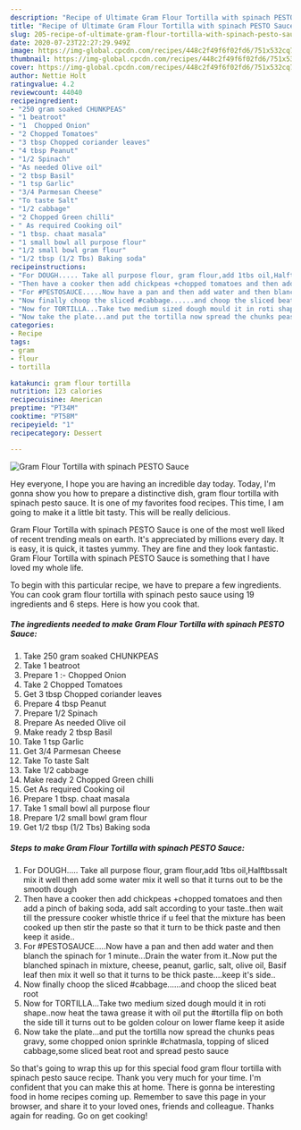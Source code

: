 ```yaml
---
description: "Recipe of Ultimate Gram Flour Tortilla with spinach PESTO Sauce"
title: "Recipe of Ultimate Gram Flour Tortilla with spinach PESTO Sauce"
slug: 205-recipe-of-ultimate-gram-flour-tortilla-with-spinach-pesto-sauce
date: 2020-07-23T22:27:29.949Z
image: https://img-global.cpcdn.com/recipes/448c2f49f6f02fd6/751x532cq70/gram-flour-tortilla-with-spinach-pesto-sauce-recipe-main-photo.jpg
thumbnail: https://img-global.cpcdn.com/recipes/448c2f49f6f02fd6/751x532cq70/gram-flour-tortilla-with-spinach-pesto-sauce-recipe-main-photo.jpg
cover: https://img-global.cpcdn.com/recipes/448c2f49f6f02fd6/751x532cq70/gram-flour-tortilla-with-spinach-pesto-sauce-recipe-main-photo.jpg
author: Nettie Holt
ratingvalue: 4.2
reviewcount: 44040
recipeingredient:
- "250 gram soaked CHUNKPEAS"
- "1 beatroot"
- "1  Chopped Onion"
- "2 Chopped Tomatoes"
- "3 tbsp Chopped coriander leaves"
- "4 tbsp Peanut"
- "1/2 Spinach"
- "As needed Olive oil"
- "2 tbsp Basil"
- "1 tsp Garlic"
- "3/4 Parmesan Cheese"
- "To taste Salt"
- "1/2 cabbage"
- "2 Chopped Green chilli"
- " As required Cooking oil"
- "1 tbsp. chaat masala"
- "1 small bowl all purpose flour"
- "1/2 small bowl gram flour"
- "1/2 tbsp (1/2 Tbs) Baking soda"
recipeinstructions:
- "For DOUGH..... Take all purpose flour, gram flour,add 1tbs oil,Halftbssalt mix it well then add some water mix it well so that it turns out to be the smooth dough"
- "Then have a cooker then add chickpeas +chopped tomatoes and then add a pinch of baking soda, add salt according to your taste..then wait till the pressure cooker whistle thrice if u feel that the mixture has been cooked up then stir the paste so that it turn to be thick paste and then keep it aside.."
- "For #PESTOSAUCE.....Now have a pan and then add water and then blanch the spinach for 1 minute...Drain the water from it..Now put the blanched spinach in mixture, cheese, peanut, garlic, salt, olive oil, Basif leaf then mix it well so that it turns to be thick paste....keep it&#39;s side.."
- "Now finally choop the sliced #cabbage......and choop the sliced beat root"
- "Now for TORTILLA...Take two medium sized dough mould it in roti shape..now heat the tawa grease it with oil put the #tortilla flip on both the side till it turns out to be golden colour on lower flame keep it aside"
- "Now take the plate...and put the tortilla now spread the chunks peas gravy, some chopped onion sprinkle #chatmasla, topping of sliced cabbage,some sliced beat root and spread pesto sauce"
categories:
- Recipe
tags:
- gram
- flour
- tortilla

katakunci: gram flour tortilla 
nutrition: 123 calories
recipecuisine: American
preptime: "PT34M"
cooktime: "PT58M"
recipeyield: "1"
recipecategory: Dessert

---
```



![Gram Flour Tortilla with spinach PESTO Sauce](https://img-global.cpcdn.com/recipes/448c2f49f6f02fd6/751x532cq70/gram-flour-tortilla-with-spinach-pesto-sauce-recipe-main-photo.jpg)

Hey everyone, I hope you are having an incredible day today. Today, I'm gonna show you how to prepare a distinctive dish, gram flour tortilla with spinach pesto sauce. It is one of my favorites food recipes. This time, I am going to make it a little bit tasty. This will be really delicious.



Gram Flour Tortilla with spinach PESTO Sauce is one of the most well liked of recent trending meals on earth. It's appreciated by millions every day. It is easy, it is quick, it tastes yummy. They are fine and they look fantastic. Gram Flour Tortilla with spinach PESTO Sauce is something that I have loved my whole life.


To begin with this particular recipe, we have to prepare a few ingredients. You can cook gram flour tortilla with spinach pesto sauce using 19 ingredients and 6 steps. Here is how you cook that.

<!--inarticleads1-->

##### The ingredients needed to make Gram Flour Tortilla with spinach PESTO Sauce:

1. Take 250 gram soaked CHUNKPEAS
1. Take 1 beatroot
1. Prepare 1 :- Chopped Onion
1. Take 2 Chopped Tomatoes
1. Get 3 tbsp Chopped coriander leaves
1. Prepare 4 tbsp Peanut
1. Prepare 1/2 Spinach
1. Prepare As needed Olive oil
1. Make ready 2 tbsp Basil
1. Take 1 tsp Garlic
1. Get 3/4 Parmesan Cheese
1. Take To taste Salt
1. Take 1/2 cabbage
1. Make ready 2 Chopped Green chilli
1. Get  As required Cooking oil
1. Prepare 1 tbsp. chaat masala
1. Take 1 small bowl all purpose flour
1. Prepare 1/2 small bowl gram flour
1. Get 1/2 tbsp (1/2 Tbs) Baking soda




<!--inarticleads2-->

##### Steps to make Gram Flour Tortilla with spinach PESTO Sauce:

1. For DOUGH..... Take all purpose flour, gram flour,add 1tbs oil,Halftbssalt mix it well then add some water mix it well so that it turns out to be the smooth dough
1. Then have a cooker then add chickpeas +chopped tomatoes and then add a pinch of baking soda, add salt according to your taste..then wait till the pressure cooker whistle thrice if u feel that the mixture has been cooked up then stir the paste so that it turn to be thick paste and then keep it aside..
1. For #PESTOSAUCE.....Now have a pan and then add water and then blanch the spinach for 1 minute...Drain the water from it..Now put the blanched spinach in mixture, cheese, peanut, garlic, salt, olive oil, Basif leaf then mix it well so that it turns to be thick paste....keep it&#39;s side..
1. Now finally choop the sliced #cabbage......and choop the sliced beat root
1. Now for TORTILLA...Take two medium sized dough mould it in roti shape..now heat the tawa grease it with oil put the #tortilla flip on both the side till it turns out to be golden colour on lower flame keep it aside
1. Now take the plate...and put the tortilla now spread the chunks peas gravy, some chopped onion sprinkle #chatmasla, topping of sliced cabbage,some sliced beat root and spread pesto sauce




So that's going to wrap this up for this special food gram flour tortilla with spinach pesto sauce recipe. Thank you very much for your time. I'm confident that you can make this at home. There is gonna be interesting food in home recipes coming up. Remember to save this page in your browser, and share it to your loved ones, friends and colleague. Thanks again for reading. Go on get cooking!
